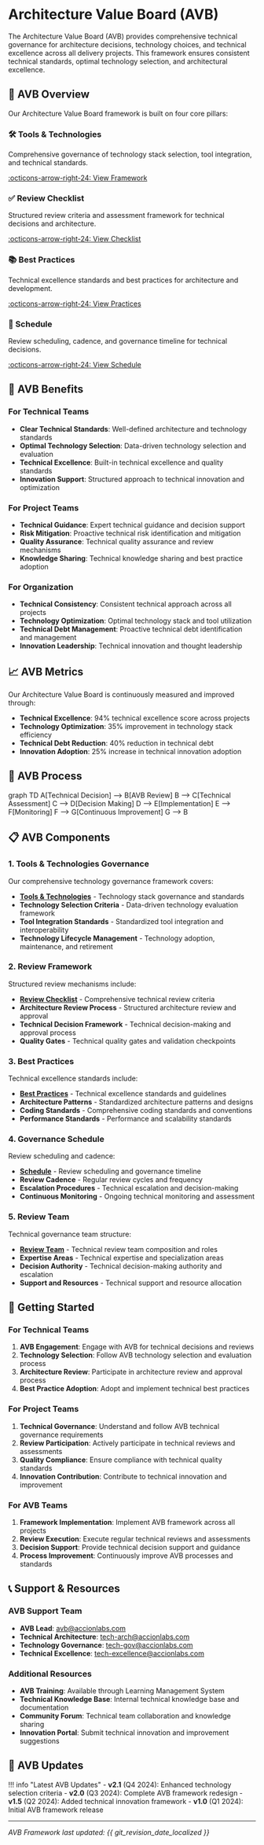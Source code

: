 # Architecture Value Board (AVB)

The Architecture Value Board (AVB) provides comprehensive technical governance for architecture decisions, technology choices, and technical excellence across all delivery projects. This framework ensures consistent technical standards, optimal technology selection, and architectural excellence.

## 🎯 AVB Overview

Our Architecture Value Board framework is built on four core pillars:

<div class="grid" markdown>

<div class="card" markdown>

### 🛠️ Tools & Technologies
Comprehensive governance of technology stack selection, tool integration, and technical standards.

[:octicons-arrow-right-24: View Framework](tools-technologies.md)

</div>

<div class="card" markdown>

### ✅ Review Checklist
Structured review criteria and assessment framework for technical decisions and architecture.

[:octicons-arrow-right-24: View Checklist](review-checklist.md)

</div>

<div class="card" markdown>

### 📚 Best Practices
Technical excellence standards and best practices for architecture and development.

[:octicons-arrow-right-24: View Practices](best-practices.md)

</div>

<div class="card" markdown>

### 📅 Schedule
Review scheduling, cadence, and governance timeline for technical decisions.

[:octicons-arrow-right-24: View Schedule](schedule.md)

</div>

</div>

## 🚀 AVB Benefits

### For Technical Teams
- **Clear Technical Standards**: Well-defined architecture and technology standards
- **Optimal Technology Selection**: Data-driven technology selection and evaluation
- **Technical Excellence**: Built-in technical excellence and quality standards
- **Innovation Support**: Structured approach to technical innovation and optimization

### For Project Teams
- **Technical Guidance**: Expert technical guidance and decision support
- **Risk Mitigation**: Proactive technical risk identification and mitigation
- **Quality Assurance**: Technical quality assurance and review mechanisms
- **Knowledge Sharing**: Technical knowledge sharing and best practice adoption

### For Organization
- **Technical Consistency**: Consistent technical approach across all projects
- **Technology Optimization**: Optimal technology stack and tool utilization
- **Technical Debt Management**: Proactive technical debt identification and management
- **Innovation Leadership**: Technical innovation and thought leadership

## 📈 AVB Metrics

Our Architecture Value Board is continuously measured and improved through:

- **Technical Excellence**: 94% technical excellence score across projects
- **Technology Optimization**: 35% improvement in technology stack efficiency
- **Technical Debt Reduction**: 40% reduction in technical debt
- **Innovation Adoption**: 25% increase in technical innovation adoption

## 🔄 AVB Process

<div class="mermaid">
graph TD
    A[Technical Decision] --> B[AVB Review]
    B --> C[Technical Assessment]
    C --> D[Decision Making]
    D --> E[Implementation]
    E --> F[Monitoring]
    F --> G[Continuous Improvement]
    G --> B
</div>

## 📋 AVB Components

### 1. Tools & Technologies Governance

Our comprehensive technology governance framework covers:

- **[Tools & Technologies](tools-technologies.md)** - Technology stack governance and standards
- **Technology Selection Criteria** - Data-driven technology evaluation framework
- **Tool Integration Standards** - Standardized tool integration and interoperability
- **Technology Lifecycle Management** - Technology adoption, maintenance, and retirement

### 2. Review Framework

Structured review mechanisms include:

- **[Review Checklist](review-checklist.md)** - Comprehensive technical review criteria
- **Architecture Review Process** - Structured architecture review and approval
- **Technical Decision Framework** - Technical decision-making and approval process
- **Quality Gates** - Technical quality gates and validation checkpoints

### 3. Best Practices

Technical excellence standards include:

- **[Best Practices](best-practices.md)** - Technical excellence standards and guidelines
- **Architecture Patterns** - Standardized architecture patterns and designs
- **Coding Standards** - Comprehensive coding standards and conventions
- **Performance Standards** - Performance and scalability standards

### 4. Governance Schedule

Review scheduling and cadence:

- **[Schedule](schedule.md)** - Review scheduling and governance timeline
- **Review Cadence** - Regular review cycles and frequency
- **Escalation Procedures** - Technical escalation and decision-making
- **Continuous Monitoring** - Ongoing technical monitoring and assessment

### 5. Review Team

Technical governance team structure:

- **[Review Team](avb-review-team.md)** - Technical review team composition and roles
- **Expertise Areas** - Technical expertise and specialization areas
- **Decision Authority** - Technical decision-making authority and escalation
- **Support and Resources** - Technical support and resource allocation

## 🎯 Getting Started

### For Technical Teams

1. **AVB Engagement**: Engage with AVB for technical decisions and reviews
2. **Technology Selection**: Follow AVB technology selection and evaluation process
3. **Architecture Review**: Participate in architecture review and approval process
4. **Best Practice Adoption**: Adopt and implement technical best practices

### For Project Teams

1. **Technical Governance**: Understand and follow AVB technical governance requirements
2. **Review Participation**: Actively participate in technical reviews and assessments
3. **Quality Compliance**: Ensure compliance with technical quality standards
4. **Innovation Contribution**: Contribute to technical innovation and improvement

### For AVB Teams

1. **Framework Implementation**: Implement AVB framework across all projects
2. **Review Execution**: Execute regular technical reviews and assessments
3. **Decision Support**: Provide technical decision support and guidance
4. **Process Improvement**: Continuously improve AVB processes and standards

## 📞 Support & Resources

### AVB Support Team

- **AVB Lead**: avb@accionlabs.com
- **Technical Architecture**: tech-arch@accionlabs.com
- **Technology Governance**: tech-gov@accionlabs.com
- **Technical Excellence**: tech-excellence@accionlabs.com

### Additional Resources

- **AVB Training**: Available through Learning Management System
- **Technical Knowledge Base**: Internal technical knowledge base and documentation
- **Community Forum**: Technical team collaboration and knowledge sharing
- **Innovation Portal**: Submit technical innovation and improvement suggestions

## 🔄 AVB Updates

!!! info "Latest AVB Updates"
    - **v2.1** (Q4 2024): Enhanced technology selection criteria
    - **v2.0** (Q3 2024): Complete AVB framework redesign
    - **v1.5** (Q2 2024): Added technical innovation framework
    - **v1.0** (Q1 2024): Initial AVB framework release

---

*AVB Framework last updated: {{ git_revision_date_localized }}*
